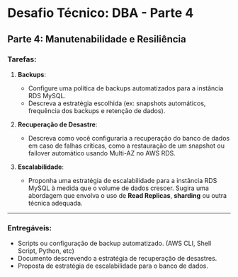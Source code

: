 
# Desafio Técnico: DBA - Parte 4

## Parte 4: Manutenabilidade e Resiliência

### Tarefas:
1. **Backups**:
   - Configure uma política de backups automatizados para a instância RDS MySQL.
   - Descreva a estratégia escolhida (ex: snapshots automáticos, frequência dos backups e retenção de dados).

2. **Recuperação de Desastre**:
   - Descreva como você configuraria a recuperação do banco de dados em caso de falhas críticas, como a restauração de um snapshot ou failover automático usando Multi-AZ no AWS RDS.

3. **Escalabilidade**:
   - Proponha uma estratégia de escalabilidade para a instância RDS MySQL à medida que o volume de dados crescer. Sugira uma abordagem que envolva o uso de **Read Replicas**, **sharding** ou outra técnica adequada.

---

### Entregáveis:
- Scripts ou configuração de backup automatizado. (AWS CLI, Shell Script, Python, etc)
- Documento descrevendo a estratégia de recuperação de desastres.
- Proposta de estratégia de escalabilidade para o banco de dados.
